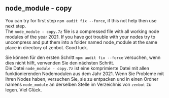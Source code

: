 ## node_module - copy

You can try for first step `npm audit fix --force`, if this not help then use next step.  
The `node_module - copy.7z` file is a compressed file with all working node modules of the year 2021. If you have got trouble with your nodes try to uncompress and put them into a folder named node_module at the same place in directory of zenbot. 
Good luck.


Sie können für den ersten Schritt `npm audit fix --force` versuchen, wenn dies nicht hilft, verwenden Sie den nächsten Schritt.  
Die Datei `node_module - copy.7z` ist eine komprimierte Datei mit allen funktionierenden Nodemodulen aus dem Jahr 2021. Wenn Sie Probleme mit Ihren Nodes haben, versuchen Sie, sie zu entpacken und in einen Ordner namens `node_module` an derselben Stelle im Verzeichnis von `zenbot` zu legen. 
Viel Glück.

